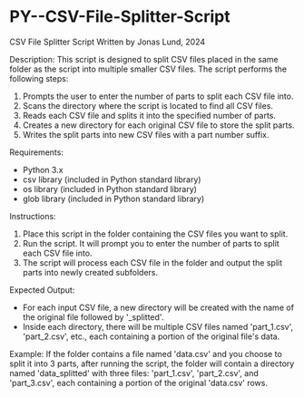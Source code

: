 # PY--CSV-File-Splitter-Script
CSV File Splitter Script
Written by Jonas Lund, 2024

Description:
This script is designed to split CSV files placed in the same folder as the script into multiple smaller CSV files. The script performs the following steps:

1. Prompts the user to enter the number of parts to split each CSV file into.
2. Scans the directory where the script is located to find all CSV files.
3. Reads each CSV file and splits it into the specified number of parts.
4. Creates a new directory for each original CSV file to store the split parts.
5. Writes the split parts into new CSV files with a part number suffix.

Requirements:
- Python 3.x
- csv library (included in Python standard library)
- os library (included in Python standard library)
- glob library (included in Python standard library)

Instructions:
1. Place this script in the folder containing the CSV files you want to split.
2. Run the script. It will prompt you to enter the number of parts to split each CSV file into.
3. The script will process each CSV file in the folder and output the split parts into newly created subfolders.

Expected Output:
- For each input CSV file, a new directory will be created with the name of the original file followed by '_splitted'.
- Inside each directory, there will be multiple CSV files named 'part_1.csv', 'part_2.csv', etc., each containing a portion of the original file's data.

Example:
If the folder contains a file named 'data.csv' and you choose to split it into 3 parts, after running the script, the folder will contain a directory named 'data_splitted' with three files: 'part_1.csv', 'part_2.csv', and 'part_3.csv', each containing a portion of the original 'data.csv' rows.
